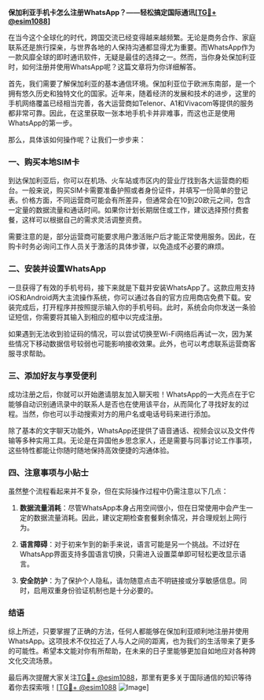 **保加利亚手机卡怎么注册WhatsApp？——轻松搞定国际通讯[[TG💪+ @esim1088](https://t.me/s/esim1088)]**

在当今这个全球化的时代，跨国交流已经变得越来越频繁。无论是商务合作、家庭联系还是旅行探亲，与世界各地的人保持沟通都显得尤为重要。而WhatsApp作为一款风靡全球的即时通讯软件，无疑是最佳的选择之一。然而，当你身处保加利亚时，如何注册并使用WhatsApp呢？这篇文章将为你详细解答。

首先，我们需要了解保加利亚的基本通信环境。保加利亚位于欧洲东南部，是一个拥有悠久历史和独特文化的国家。近年来，随着经济的发展和技术的进步，这里的手机网络覆盖已经相当完善，各大运营商如Telenor、A1和Vivacom等提供的服务都非常可靠。因此，在这里获取一张本地手机卡并非难事，而这也正是使用WhatsApp的第一步。

那么，具体该如何操作呢？让我们一步步来：

### 一、购买本地SIM卡

到达保加利亚后，你可以在机场、火车站或市区内的营业厅找到各大运营商的柜台。一般来说，购买SIM卡需要准备护照或者身份证件，并填写一份简单的登记表。价格方面，不同运营商可能会有所差异，但通常会在10到20欧元之间，包含一定量的数据流量和通话时间。如果你计划长期居住或工作，建议选择预付费套餐，这样可以根据自己的需求灵活调整资费。

需要注意的是，部分运营商可能要求用户激活账户后才能正常使用服务。因此，在购卡时务必询问工作人员关于激活的具体步骤，以免造成不必要的麻烦。

### 二、安装并设置WhatsApp

一旦获得了有效的手机号码，接下来就是下载并安装WhatsApp了。这款应用支持iOS和Android两大主流操作系统，你可以通过各自的官方应用商店免费下载。安装完成后，打开程序并按照提示输入你的手机号码。此时，系统会向你发送一条验证短信，你需要将其输入到相应的框中以完成注册。

如果遇到无法收到验证码的情况，可以尝试切换至Wi-Fi网络后再试一次，因为某些情况下移动数据信号较弱也可能影响接收效果。此外，也可以考虑联系运营商客服寻求帮助。

### 三、添加好友与享受便利

成功注册之后，你就可以开始邀请朋友加入聊天啦！WhatsApp的一大亮点在于它能够自动识别通讯录中的联系人是否也在使用该平台，从而简化了寻找好友的过程。当然，你也可以手动搜索对方的用户名或电话号码来进行添加。

除了基本的文字聊天功能外，WhatsApp还提供了语音通话、视频会议以及文件传输等多种实用工具。无论是在异国他乡思念家人，还是需要与同事讨论工作事项，这些特性都能让你随时随地保持高效便捷的沟通体验。

### 四、注意事项与小贴士

虽然整个流程看起来并不复杂，但在实际操作过程中仍需注意以下几点：

1. **数据流量消耗**：尽管WhatsApp本身占用空间很小，但在日常使用中会产生一定的数据流量消耗。因此，建议定期检查套餐剩余情况，并合理规划上网行为。
   
2. **语言障碍**：对于初来乍到的新手来说，语言可能是另一个挑战。不过好在WhatsApp界面支持多国语言切换，只需进入设置菜单即可轻松更改显示语言。

3. **安全防护**：为了保护个人隐私，请勿随意点击不明链接或分享敏感信息。同时，启用双重身份验证机制也是十分必要的。

### 结语

综上所述，只要掌握了正确的方法，任何人都能够在保加利亚顺利地注册并使用WhatsApp。这项技术不仅拉近了人与人之间的距离，也为我们的生活带来了更多的可能性。希望本文能对你有所帮助，在未来的日子里能够更加自如地应对各种跨文化交流场景。

最后再次提醒大家关注[TG💪+ @esim1088](https://t.me/s/esim1088)，那里有更多关于国际通信的知识等待着你去探索哦！[[TG💪+ @esim1088](https://t.me/s/esim1088) ![Image](https://i.postimg.cc/4NQfJmqS/Snipaste-2025-05-13-00-14-12.png)]
